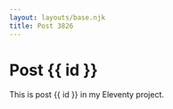 ```yaml
---
layout: layouts/base.njk
title: Post 3826
---
```


# Post {{ id }}

This is post {{ id }} in my Eleventy project.
